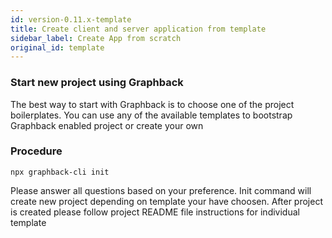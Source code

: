 ```yaml
---
id: version-0.11.x-template
title: Create client and server application from template
sidebar_label: Create App from scratch
original_id: template
---
```


### Start new project using Graphback

The best way to start with Graphback is to choose one of the project boilerplates.
You can use any of the available templates to bootstrap Graphback enabled project or create your own

### Procedure

```
npx graphback-cli init
```

Please answer all questions based on your preference.
Init command will create new project depending on template your have choosen.
After project is created please follow project README file instructions for individual template
